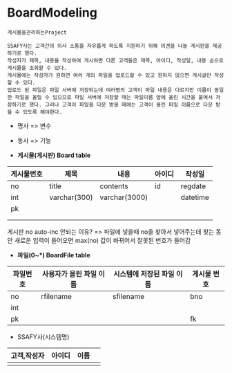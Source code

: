 # BoardModeling

```
게시물을관리하는Project

SSAFY사는 고객간의 의사 소통을 자유롭게 하도록 지원하기 위해 의견을 나눌 게시판을 제공하기로 했다.
작성자가 제목, 내용을 작성하여 게시하면 다른 고객들은 제목, 아이디, 작성일, 내용 순으로 게시물을 조회할 수 있다.
게시물에는 작성자가 원하면 여러 개의 파일을 업로드할 수 있고 원하지 않으면 게시글만 작성할 수 있다.
업로드 된 파일은 파일 서버에 저장되는데 여러명의 고객이 파일 내용은 다르지만 이름이 동일한 파일을 올릴 수 있으므로 파일 서버에 저장할 때는 파일이름 앞에 올린 시간을 붙여서 저장하기로 했다. 그러나 고객이 파일을 다운 받을 때에는 고객이 올린 파일 이름으로 다운 받을 수 있도록 해야한다.
```

* 명사 => 변수
* 동사 => 기능



* **게시물(게시판) Board table**

| 게시물번호 | 제목         | 내용          | 아이디 | 작성일   |
| ---------- | ------------ | ------------- | ------ | -------- |
| no         | title        | contents      | id     | regdate  |
| int        | varchar(300) | varchar(3000) |        | datetime |
| pk         |              |               |        |          |
|            |              |               |        |          |
|            |              |               |        |          |

게시판 no auto-inc 안되는 이유? => 파일에 넣을때 no을 찾아서 넣어주는데 찾는 동안 새로운 입력이 들어오면 max(no) 값이 바뀌어서 잘못된 번호가 들어감

* **파일(0~*) BoardFile table**

| 파일번호 | 사용자가 올린 파일 이름 | 시스템에 저장된 파일 이름 | 게시물 번호 |
| -------- | ----------------------- | ------------------------- | ----------- |
| no       | rfilename               | sfilename                 | bno         |
| int      |                         |                           |             |
| pk       |                         |                           | fk          |

* SSAFY사(시스템명)

| 고객,작성자 | 아이디 | 이름 |      |
| ----------- | ------ | ---- | ---- |
|             |        |      |      |

